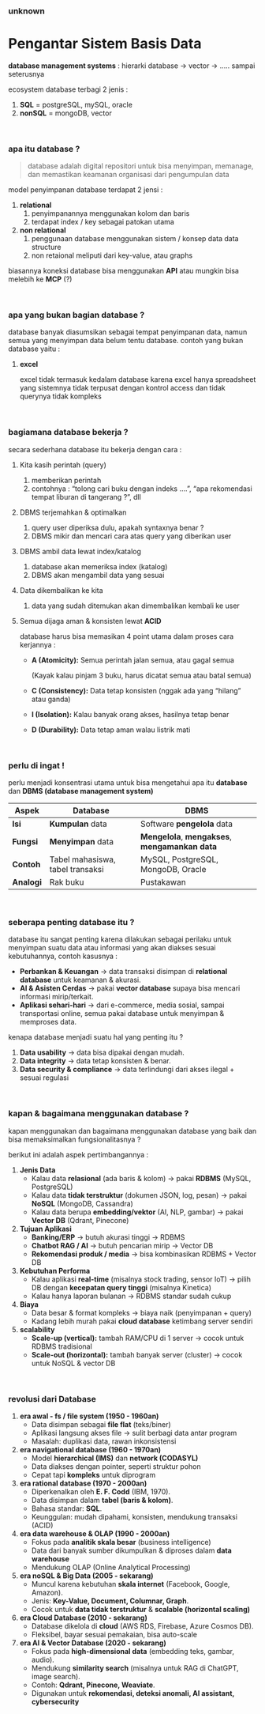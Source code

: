 ### unknown

# Pengantar Sistem Basis Data

**database management systems** : hierarki database → vector → ….. sampai seterusnya

ecosystem database terbagi 2 jenis : 

1. **SQL** = postgreSQL, mySQL, oracle
2. **nonSQL** = mongoDB, vector

<br/>

### apa itu database ?

> database adalah digital repositori untuk bisa menyimpan, memanage, dan memastikan keamanan organisasi dari pengumpulan data
> 

model penyimpanan database terdapat 2 jensi : 

1. **relational**
    1. penyimpanannya menggunakan kolom dan baris 
    2. terdapat index / key sebagai patokan utama
2. **non relational**
    1. penggunaan database menggunakan sistem / konsep data data structure
    2. non retaional meliputi dari key-value, atau graphs

biasannya koneksi database bisa menggunakan **API** atau mungkin bisa melebih ke **MCP** (?)

<br/>

### apa yang bukan bagian database ?

database banyak diasumsikan sebagai tempat penyimpanan data, namun semua yang menyimpan data belum tentu database. contoh yang bukan database yaitu :

1. **excel**
    
    excel tidak termasuk kedalam database karena excel hanya spreadsheet yang sistemnya tidak terpusat dengan kontrol access dan tidak querynya tidak kompleks 

<br/>

### bagiamana database bekerja ?

secara sederhana database itu bekerja dengan cara : 

1. Kita kasih perintah (query)
    1. memberikan perintah 
    2. contohnya : “tolong cari buku dengan indeks ….”, “apa rekomendasi tempat liburan di tangerang ?”, dll
2. DBMS terjemahkan & optimalkan
    1. query user diperiksa dulu, apakah syntaxnya benar ? 
    2. DBMS mikir dan mencari cara atas query yang diberikan user
3. DBMS ambil data lewat index/katalog
    1. database akan memeriksa index (katalog)
    2. DBMS akan mengambil data yang sesuai 
4. Data dikembalikan ke kita
    1. data yang sudah ditemukan akan dimembalikan kembali ke user
5. Semua dijaga aman & konsisten lewat **ACID**
    
    database harus bisa memasikan 4 point utama dalam proses cara kerjannya : 
    
    - **A (Atomicity):** Semua perintah jalan semua, atau gagal semua
        
        (Kayak kalau pinjam 3 buku, harus dicatat semua atau batal semua)
        
    - **C (Consistency):** Data tetap konsisten (nggak ada yang “hilang” atau ganda)
    - **I (Isolation):** Kalau banyak orang akses, hasilnya tetap benar
    - **D (Durability):** Data tetap aman walau listrik mati

<br/>

### perlu di ingat !

perlu menjadi konsentrasi utama untuk bisa mengetahui apa itu **database** dan **DBMS (database management system)**

| Aspek | **Database** | **DBMS** |
| --- | --- | --- |
| **Isi** | **Kumpulan** data | Software **pengelola** data |
| **Fungsi** | **Menyimpan** data | **Mengelola**, **mengakses**, **mengamankan data** |
| **Contoh** | Tabel mahasiswa, tabel transaksi | MySQL, PostgreSQL, MongoDB, Oracle |
| **Analogi** | Rak buku | Pustakawan |

<br/>

### seberapa penting database itu ?

database itu sangat penting karena dilakukan sebagai perilaku untuk menyimpan suatu data atau informasi yang akan diakses sesuai kebutuhannya, contoh kasusnya : 

- **Perbankan & Keuangan** → data transaksi disimpan di **relational database** untuk keamanan & akurasi.
- **AI & Asisten Cerdas** → pakai **vector database** supaya bisa mencari informasi mirip/terkait.
- **Aplikasi sehari-hari** → dari e-commerce, media sosial, sampai transportasi online, semua pakai database untuk menyimpan & memproses data.

kenapa database menjadi suatu hal yang penting itu ?

1. **Data usability** → data bisa dipakai dengan mudah.
2. **Data integrity** → data tetap konsisten & benar.
3. **Data security & compliance** → data terlindungi dari akses ilegal + sesuai regulasi

<br/>

### kapan & bagaimana menggunakan database ?

kapan menggunakan dan bagaimana menggunakan database yang baik dan bisa memaksimalkan fungsionalitasnya ? 

berikut ini adalah aspek pertimbangannya : 

1. **Jenis Data** 
    - Kalau data **relasional** (ada baris & kolom) → pakai **RDBMS** (MySQL, PostgreSQL)
    - Kalau data **tidak terstruktur** (dokumen JSON, log, pesan) → pakai **NoSQL** (MongoDB, Cassandra)
    - Kalau data berupa **embedding/vektor** (AI, NLP, gambar) → pakai **Vector DB** (Qdrant, Pinecone)
2. **Tujuan Aplikasi** 
    - **Banking/ERP** → butuh akurasi tinggi → RDBMS
    - **Chatbot RAG / AI** → butuh pencarian mirip → Vector DB
    - **Rekomendasi produk / media** → bisa kombinasikan RDBMS + Vector DB
3. **Kebutuhan Performa** 
    - Kalau aplikasi **real-time** (misalnya stock trading, sensor IoT) → pilih DB dengan **kecepatan query tinggi** (misalnya Kinetica)
    - Kalau hanya laporan bulanan → RDBMS standar sudah cukup
4. **Biaya**
    - Data besar & format kompleks → biaya naik (penyimpanan + query)
    - Kadang lebih murah pakai **cloud database** ketimbang server sendiri
5. **scalability** 
    - **Scale-up (vertical):** tambah RAM/CPU di 1 server → cocok untuk RDBMS tradisional
    - **Scale-out (horizontal):** tambah banyak server (cluster) → cocok untuk NoSQL & vector DB

<br/>

### revolusi dari Database

1. **era awal - fs / file system (1950 - 1960an)**
    - Data disimpan sebagai **file flat** (teks/biner)
    - Aplikasi langsung akses file → sulit berbagi data antar program
    - Masalah: duplikasi data, rawan inkonsistensi
2. **era navigational database (1960 - 1970an)**
    - Model **hierarchical (IMS)** dan **network (CODASYL)**
    - Data diakses dengan pointer, seperti struktur pohon
    - Cepat tapi **kompleks** untuk diprogram
3. **era rational database (1970 - 2000an)**
    - Diperkenalkan oleh **E. F. Codd** (IBM, 1970).
    - Data disimpan dalam **tabel (baris & kolom)**.
    - Bahasa standar: **SQL**.
    - Keunggulan: mudah dipahami, konsisten, mendukung transaksi (ACID)
4. **era data warehouse & OLAP (1990 - 2000an)**
    - Fokus pada **analitik skala besar** (business intelligence)
    - Data dari banyak sumber dikumpulkan & diproses dalam **data warehouse**
    - Mendukung OLAP (Online Analytical Processing)
5. **era noSQL & Big Data (2005 - sekarang)**
    - Muncul karena kebutuhan **skala internet** (Facebook, Google, Amazon).
    - Jenis: **Key-Value, Document, Columnar, Graph**.
    - Cocok untuk **data tidak terstruktur** & **scalable (horizontal scaling)**
6. **era Cloud Database (2010 - sekarang)**
    - Database dikelola di **cloud** (AWS RDS, Firebase, Azure Cosmos DB).
    - Fleksibel, bayar sesuai pemakaian, bisa auto-scale
7. **era AI & Vector Database (2020 - sekarang)**
    - Fokus pada **high-dimensional data** (embedding teks, gambar, audio).
    - Mendukung **similarity search** (misalnya untuk RAG di ChatGPT, image search).
    - Contoh: **Qdrant, Pinecone, Weaviate**.
    - Digunakan untuk **rekomendasi, deteksi anomali, AI assistant, cybersecurity**

